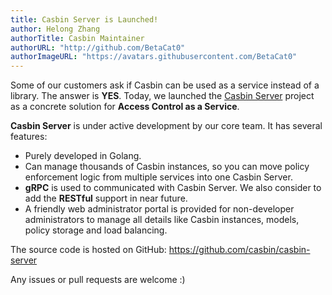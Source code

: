 ```yaml
---
title: Casbin Server is Launched!
author: Helong Zhang
authorTitle: Casbin Maintainer
authorURL: "http://github.com/BetaCat0"
authorImageURL: "https://avatars.githubusercontent.com/BetaCat0"
---
```


Some of our customers ask if Casbin can be used as a service instead of a library. The answer is **YES**. Today, we launched the [Casbin Server](https://github.com/casbin/casbin-server) project as a concrete solution for **Access Control as a Service**.

**Casbin Server** is under active development by our core team. It has several features:

- Purely developed in Golang.
- Can manage thousands of Casbin instances, so you can move policy enforcement logic from multiple services into one Casbin Server.
- **gRPC** is used to communicated with Casbin Server. We also consider to add the **RESTful** support in near future.
- A friendly web administrator portal is provided for non-developer administrators to manage all details like Casbin instances, models, policy storage and load balancing.



The source code is hosted on GitHub: https://github.com/casbin/casbin-server

Any issues or pull requests are welcome :)
